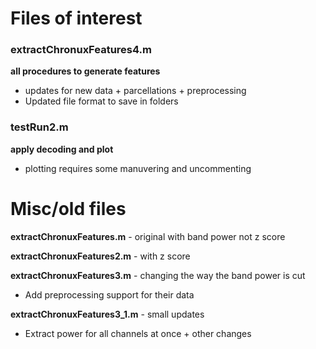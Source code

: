# Files of interest

### extractChronuxFeatures4.m
**all procedures to generate features**
- updates for new data + parcellations + preprocessing
- Updated file format to save in folders

### testRun2.m
**apply decoding and plot**
- plotting requires some manuvering and uncommenting 


# Misc/old files

**extractChronuxFeatures.m** - original with band power not z score

**extractChronuxFeatures2.m** - with z score

**extractChronuxFeatures3.m** - changing the way the band power is cut
- Add preprocessing support for their data

**extractChronuxFeatures3_1.m** - small updates
- Extract power for all channels at once + other changes
